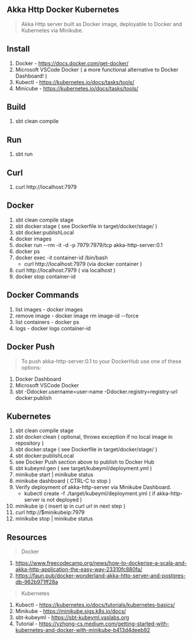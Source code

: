 Akka Http Docker Kubernetes
---------------------------
>Akka Http server built as Docker image, deployable to Docker and Kubernetes via Minikube.

Install
-------
1. Docker - https://docs.docker.com/get-docker/
2. Microsoft VSCode Docker ( a more functional alternative to Docker Dashboard! )
3. Kubectl - https://kubernetes.io/docs/tasks/tools/
4. Minicube - https://kubernetes.io/docs/tasks/tools/

Build
-----
1. sbt clean compile

Run
---
1. sbt run

Curl
----
1. curl http://localhost:7979

Docker
------
1. sbt clean compile stage
2. sbt docker:stage  ( see Dockerfile in target/docker/stage/ )
3. sbt docker:publishLocal
4. docker images
5. docker run --rm -it -d -p 7979:7979/tcp akka-http-server:0.1
6. docker ps
7. docker exec -it container-id /bin/bash
   * curl http://localhost:7979  (via docker container )
8. curl http://localhost:7979 ( via localhost )
9. docker stop container-id

Docker Commands
---------------
1. list images - docker images
2. remove image - docker image rm image-id --force
3. list containers - docker ps
4. logs - docker logs container-id

Docker Push
-----------
>To push akka-http-server:0.1 to your DockerHub use one of these options:
1. Docker Dashboard
2. Microsoft VSCode Docker
3. sbt -Ddocker.username=user-name -Ddocker.registry=registry-url docker:publish

Kubernetes
----------
1. sbt clean compile stage
2. sbt docker:clean  ( optional, throws exception if no local image in repository )
3. sbt docker:stage  ( see Dockerfile in target/docker/stage/ )
4. sbt docker:publishLocal
5. see Docker Push section above to publish to Docker Hub
6. sbt kubeyml:gen ( see target/kubeyml/deployment.yml )
7. minikube start | minikube status
8. minikube dashboard  ( CTRL-C to stop )
9. Verify deployment of akka-http-server via Minikube Dashboard.
   * kubectl create -f ./target/kubeyml/deployment.yml ( if akka-http-server is not deployed )
10. minikube ip  ( insert ip in curl url in next step )
11. curl http://$minikubeip:7979
12. minikube stop | minikube status

Resources
---------
>Docker
1. https://www.freecodecamp.org/news/how-to-dockerise-a-scala-and-akka-http-application-the-easy-way-23310fc880fa/
2. https://faun.pub/docker-wonderland-akka-http-server-and-postgres-db-962b971ff28a
>Kubernetes
1. Kubectl - https://kubernetes.io/docs/tutorials/kubernetes-basics/
2. Minikube - https://minikube.sigs.k8s.io/docs/
3. sbt-kubeyml - https://sbt-kubeyml.vaslabs.org
4. Tutorial - https://yzhong-cs.medium.com/getting-started-with-kubernetes-and-docker-with-minikube-b413d4deeb92